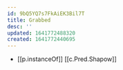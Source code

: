 ```yaml
---
id: 9bQ5YQ7s7FkAiEK3Bil7T
title: Grabbed
desc: ''
updated: 1641772488320
created: 1641772440695
---
```



- [[p.instanceOf]] [[c.Pred.Shapow]]
